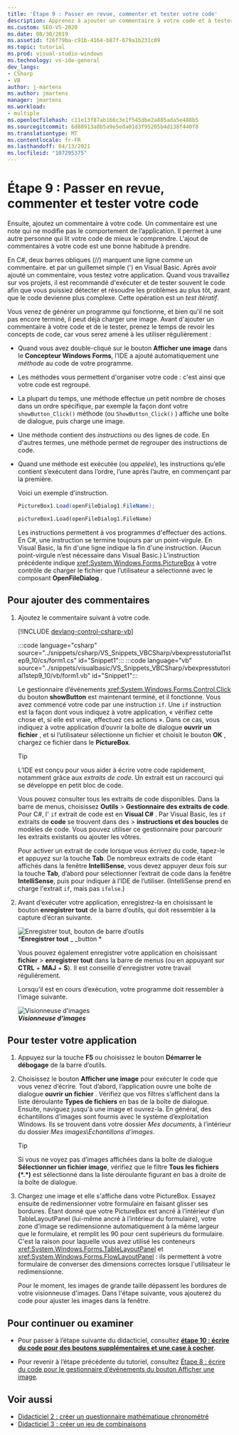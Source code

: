 ```yaml
---
title: 'Étape 9 : Passer en revue, commenter et tester votre code'
description: Apprenez à ajouter un commentaire à votre code et à tester votre application.
ms.custom: SEO-VS-2020
ms.date: 08/30/2019
ms.assetid: f26f79ba-c91b-4164-b87f-679a1b231c09
ms.topic: tutorial
ms.prod: visual-studio-windows
ms.technology: vs-ide-general
dev_langs:
- CSharp
- VB
author: j-martens
ms.author: jmartens
manager: jmartens
ms.workload:
- multiple
ms.openlocfilehash: c11e13f87ab166c3e1f545dbe2a885ada5e488b5
ms.sourcegitcommit: 6d88913a8b5a9e5eda01d3f95205b4d138f440f8
ms.translationtype: MT
ms.contentlocale: fr-FR
ms.lasthandoff: 04/13/2021
ms.locfileid: "107295375"
---
```

# <a name="step-9-review-comment-and-test-your-code"></a>Étape 9 : Passer en revue, commenter et tester votre code

Ensuite, ajoutez un commentaire à votre code. Un commentaire est une note qui ne modifie pas le comportement de l’application. Il permet à une autre personne qui lit votre code de mieux le comprendre. L'ajout de commentaires à votre code est une bonne habitude à prendre.

En C#, deux barres obliques (//) marquent une ligne comme un commentaire. et par un guillemet simple (') en Visual Basic. Après avoir ajouté un commentaire, vous testez votre application. Quand vous travaillez sur vos projets, il est recommandé d'exécuter et de tester souvent le code afin que vous puissiez détecter et résoudre les problèmes au plus tôt, avant que le code devienne plus complexe. Cette opération est un *test itératif*.

Vous venez de générer un programme qui fonctionne, et bien qu'il ne soit pas encore terminé, il peut déjà charger une image. Avant d'ajouter un commentaire à votre code et de le tester, prenez le temps de revoir les concepts de code, car vous serez amené à les utiliser régulièrement :

- Quand vous avez double-cliqué sur le bouton **Afficher une image** dans le **Concepteur Windows Forms**, l’IDE a ajouté automatiquement une *méthode* au code de votre programme.

- Les méthodes vous permettent d'organiser votre code : c'est ainsi que votre code est regroupé.

- La plupart du temps, une méthode effectue un petit nombre de choses dans un ordre spécifique, par exemple la façon dont votre `showButton_Click()` méthode (ou `ShowButton_Click()` ) affiche une boîte de dialogue, puis charge une image.

- Une méthode contient des *instructions* ou des lignes de code. En d'autres termes, une méthode permet de regrouper des instructions de code.

- Quand une méthode est exécutée (ou *appelée*), les instructions qu’elle contient s’exécutent dans l’ordre, l’une après l’autre, en commençant par la première.

   Voici un exemple d'instruction.

  ```csharp
  PictureBox1.Load(openFileDialog1.FileName);
  ```

  ```vb
  pictureBox1.Load(openFileDialog1.FileName)
  ```

   Les instructions permettent à vos programmes d'effectuer des actions. En C#, une instruction se termine toujours par un point-virgule. En Visual Basic, la fin d'une ligne indique la fin d'une instruction. (Aucun point-virgule n’est nécessaire dans Visual Basic.) L’instruction précédente indique <xref:System.Windows.Forms.PictureBox> à votre contrôle de charger le fichier que l’utilisateur a sélectionné avec le composant **OpenFileDialog** .

## <a name="to-add-comments"></a>Pour ajouter des commentaires

1. Ajoutez le commentaire suivant à votre code.

     [!INCLUDE [devlang-control-csharp-vb](./includes/devlang-control-csharp-vb.md)]

     :::code language="csharp" source="../snippets/csharp/VS_Snippets_VBCSharp/vbexpresstutorial1step9_10/cs/form1.cs" id="Snippet1":::
     :::code language="vb" source="../snippets/visualbasic/VS_Snippets_VBCSharp/vbexpresstutorial1step9_10/vb/form1.vb" id="Snippet1":::

    Le gestionnaire d’événements <xref:System.Windows.Forms.Control.Click> du bouton **showButton** est maintenant terminé, et il fonctionne. Vous avez commencé votre code par une instruction `if`. Une `if` instruction est la façon dont vous indiquez à votre application, « vérifiez cette chose et, si elle est vraie, effectuez ces actions ». Dans ce cas, vous indiquez à votre application d’ouvrir la boîte de dialogue **ouvrir un fichier** , et si l’utilisateur sélectionne un fichier et choisit le bouton **OK** , chargez ce fichier dans le **PictureBox**.

    > [!TIP]
    > L’IDE est conçu pour vous aider à écrire votre code rapidement, notamment grâce aux *extraits de code*. Un extrait est un raccourci qui se développe en petit bloc de code.
    >
    >  Vous pouvez consulter tous les extraits de code disponibles. Dans la barre de menus, choisissez **Outils**  >  **Gestionnaire des extraits de code**. Pour C#, l' `if` extrait de code est en **Visual C#** . Par Visual Basic, les `if` extraits de **code** se trouvent dans des  >  **instructions et des boucles** de modèles de code. Vous pouvez utiliser ce gestionnaire pour parcourir les extraits existants ou ajouter les vôtres.
    >
    >  Pour activer un extrait de code lorsque vous écrivez du code, tapez-le et appuyez sur la touche **Tab**. De nombreux extraits de code étant affichés dans la fenêtre **IntelliSense**, vous devez appuyer deux fois sur la touche **Tab**, d’abord pour sélectionner l’extrait de code dans la fenêtre **IntelliSense**, puis pour indiquer à l’IDE de l’utiliser. (IntelliSense prend en charge l'extrait `if`, mais pas `ifelse`.)

1. Avant d’exécuter votre application, enregistrez-la en choisissant le bouton **enregistrer tout** de la barre d’outils, qui doit ressembler à la capture d’écran suivante.

     ![Enregistrer tout, bouton de barre d’outils](../ide/media/express_iconsaveall.png)<br>
***Enregistrer tout** _ _button *

     Vous pouvez également enregistrer votre application en choisissant **fichier**  >  **enregistrer tout** dans la barre de menus (ou en appuyant sur **CTRL** + **MAJ** + **S**). Il est conseillé d'enregistrer votre travail régulièrement.

     Lorsqu’il est en cours d’exécution, votre programme doit ressembler à l’image suivante.

     ![Visionneuse d'images](../ide/media/express_pictureviewerdonerun.png)<br>***Visionneuse d'images***

## <a name="to-test-your-app"></a>Pour tester votre application

1. Appuyez sur la touche **F5** ou choisissez le bouton **Démarrer le débogage** de la barre d’outils.

1. Choisissez le bouton **Afficher une image** pour exécuter le code que vous venez d’écrire. Tout d’abord, l’application ouvre une boîte de dialogue **ouvrir un fichier** . Vérifiez que vos filtres s’affichent dans la liste déroulante **Types de fichiers** en bas de la boîte de dialogue. Ensuite, naviguez jusqu'à une image et ouvrez-la. En général, des échantillons d’images sont fournis avec le système d’exploitation Windows. Ils se trouvent dans votre dossier *Mes documents*, à l’intérieur du dossier *Mes images\Échantillons d’images*.

    > [!TIP]
    > Si vous ne voyez pas d’images affichées dans la boîte de dialogue **Sélectionner un fichier image**, vérifiez que le filtre **Tous les fichiers (*.\*)** est sélectionné dans la liste déroulante figurant en bas à droite de la boîte de dialogue.

1. Chargez une image et elle s'affiche dans votre PictureBox. Essayez ensuite de redimensionner votre formulaire en faisant glisser ses bordures. Étant donné que votre PictureBox est ancré à l’intérieur d’un TableLayoutPanel (lui-même ancré à l’intérieur du formulaire), votre zone d’image se redimensionne automatiquement à la même largeur que le formulaire, et remplit les 90 pour cent supérieurs du formulaire. C'est la raison pour laquelle vous avez utilisé les conteneurs <xref:System.Windows.Forms.TableLayoutPanel> et <xref:System.Windows.Forms.FlowLayoutPanel> : ils permettent à votre formulaire de converser des dimensions correctes lorsque l'utilisateur le redimensionne.

     Pour le moment, les images de grande taille dépassent les bordures de votre visionneuse d'images. Dans l'étape suivante, vous ajouterez du code pour ajuster les images dans la fenêtre.

## <a name="to-continue-or-review"></a>Pour continuer ou examiner

- Pour passer à l’étape suivante du didacticiel, consultez **[étape 10 : écrire du code pour des boutons supplémentaires et une case à cocher](../ide/step-10-write-code-for-additional-buttons-and-a-check-box.md)**.

- Pour revenir à l’étape précédente du tutoriel, consultez [Étape 8 : écrire du code pour le gestionnaire d’événements du bouton Afficher une image](../ide/step-8-write-code-for-the-show-a-picture-button-event-handler.md).

## <a name="see-also"></a>Voir aussi

* [Didacticiel 2 : créer un questionnaire mathématique chronométré](tutorial-2-create-a-timed-math-quiz.md)
* [Didacticiel 3 : créer un jeu de combinaisons](tutorial-3-create-a-matching-game.md)
